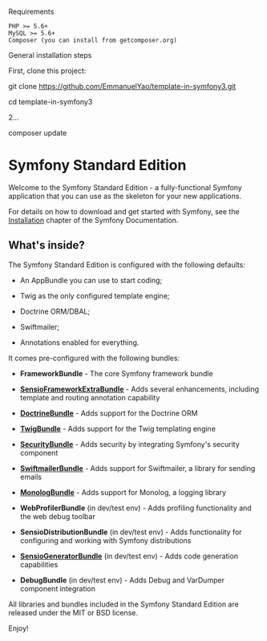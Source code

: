 Requirements

    PHP >= 5.6+
    MySQL >= 5.6+
    Composer (you can install from getcomposer.org)

General installation steps

First, clone this project:


git clone https://github.com/EmmanuelYao/template-in-symfony3.git

cd template-in-symfony3

2...

composer update

Symfony Standard Edition
========================

Welcome to the Symfony Standard Edition - a fully-functional Symfony
application that you can use as the skeleton for your new applications.

For details on how to download and get started with Symfony, see the
[Installation][1] chapter of the Symfony Documentation.

What's inside?
--------------

The Symfony Standard Edition is configured with the following defaults:

  * An AppBundle you can use to start coding;

  * Twig as the only configured template engine;

  * Doctrine ORM/DBAL;

  * Swiftmailer;
  

  * Annotations enabled for everything.

It comes pre-configured with the following bundles:

  * **FrameworkBundle** - The core Symfony framework bundle

  * [**SensioFrameworkExtraBundle**][6] - Adds several enhancements, including
    template and routing annotation capability

  * [**DoctrineBundle**][7] - Adds support for the Doctrine ORM

  * [**TwigBundle**][8] - Adds support for the Twig templating engine

  * [**SecurityBundle**][9] - Adds security by integrating Symfony's security
    component

  * [**SwiftmailerBundle**][10] - Adds support for Swiftmailer, a library for
    sending emails

  * [**MonologBundle**][11] - Adds support for Monolog, a logging library

  * **WebProfilerBundle** (in dev/test env) - Adds profiling functionality and
    the web debug toolbar

  * **SensioDistributionBundle** (in dev/test env) - Adds functionality for
    configuring and working with Symfony distributions

  * [**SensioGeneratorBundle**][13] (in dev/test env) - Adds code generation
    capabilities

  * **DebugBundle** (in dev/test env) - Adds Debug and VarDumper component
    integration

All libraries and bundles included in the Symfony Standard Edition are
released under the MIT or BSD license.

Enjoy!

[1]:  https://symfony.com/doc/3.1/setup.html
[6]:  https://symfony.com/doc/current/bundles/SensioFrameworkExtraBundle/index.html
[7]:  https://symfony.com/doc/3.1/doctrine.html
[8]:  https://symfony.com/doc/3.1/templating.html
[9]:  https://symfony.com/doc/3.1/security.html
[10]: https://symfony.com/doc/3.1/email.html
[11]: https://symfony.com/doc/3.1/logging.html
[12]: https://symfony.com/doc/3.1/assetic/asset_management.html
[13]: https://symfony.com/doc/current/bundles/SensioGeneratorBundle/index.html
